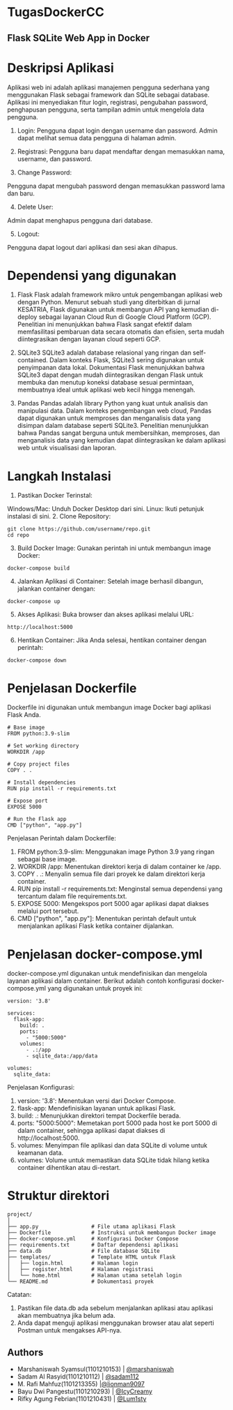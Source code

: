 # TugasDockerCC

## Flask SQLite Web App in Docker
# Deskripsi Aplikasi
Aplikasi web ini adalah aplikasi manajemen pengguna sederhana yang menggunakan Flask sebagai framework dan SQLite sebagai database. Aplikasi ini menyediakan fitur login, registrasi, pengubahan password, penghapusan pengguna, serta tampilan admin untuk mengelola data pengguna.


1. Login:
Pengguna dapat login dengan username dan password.
Admin dapat melihat semua data pengguna di halaman admin.

2. Registrasi:
Pengguna baru dapat mendaftar dengan memasukkan nama, username, dan password.

3. Change Password:

Pengguna dapat mengubah password dengan memasukkan password lama dan baru.

4. Delete User:

Admin dapat menghapus pengguna dari database.

5. Logout:

Pengguna dapat logout dari aplikasi dan sesi akan dihapus.

# Dependensi yang digunakan
1. Flask
Flask adalah framework mikro untuk pengembangan aplikasi web dengan Python. Menurut sebuah studi yang diterbitkan di jurnal KESATRIA, Flask digunakan untuk membangun API yang kemudian di-deploy sebagai layanan Cloud Run di Google Cloud Platform (GCP). Penelitian ini menunjukkan bahwa Flask sangat efektif dalam memfasilitasi pembaruan data secara otomatis dan efisien, serta mudah diintegrasikan dengan layanan cloud seperti GCP.

2. SQLite3
SQLite3 adalah database relasional yang ringan dan self-contained. Dalam konteks Flask, SQLite3 sering digunakan untuk penyimpanan data lokal. Dokumentasi Flask menunjukkan bahwa SQLite3 dapat dengan mudah diintegrasikan dengan Flask untuk membuka dan menutup koneksi database sesuai permintaan, membuatnya ideal untuk aplikasi web kecil hingga menengah.

3. Pandas
Pandas adalah library Python yang kuat untuk analisis dan manipulasi data. Dalam konteks pengembangan web cloud, Pandas dapat digunakan untuk memproses dan menganalisis data yang disimpan dalam database seperti SQLite3. Penelitian menunjukkan bahwa Pandas sangat berguna untuk membersihkan, memproses, dan menganalisis data yang kemudian dapat diintegrasikan ke dalam aplikasi web untuk visualisasi dan laporan.


# Langkah Instalasi
1. Pastikan Docker Terinstal:

Windows/Mac: Unduh Docker Desktop dari sini.
Linux: Ikuti petunjuk instalasi di sini.
2. Clone Repository:
```
git clone https://github.com/username/repo.git
cd repo
```
3. Build Docker Image: Gunakan perintah ini untuk membangun image Docker:
```
docker-compose build
```
4. Jalankan Aplikasi di Container: Setelah image berhasil dibangun, jalankan container dengan:
```
docker-compose up
```
5. Akses Aplikasi: Buka browser dan akses aplikasi melalui URL:
```
http://localhost:5000
```
6. Hentikan Container: Jika Anda selesai, hentikan container dengan perintah:
```
docker-compose down
```
# Penjelasan Dockerfile
Dockerfile ini digunakan untuk membangun image Docker bagi aplikasi Flask Anda.
```
# Base image
FROM python:3.9-slim

# Set working directory
WORKDIR /app

# Copy project files
COPY . .

# Install dependencies
RUN pip install -r requirements.txt

# Expose port
EXPOSE 5000

# Run the Flask app
CMD ["python", "app.py"]

```
Penjelasan Perintah dalam Dockerfile:

1. FROM python:3.9-slim: Menggunakan image Python 3.9 yang ringan sebagai base image.
2. WORKDIR /app: Menentukan direktori kerja di dalam container ke /app.
3. COPY . .: Menyalin semua file dari proyek ke dalam direktori kerja container.
4. RUN pip install -r requirements.txt: Menginstal semua dependensi yang tercantum dalam file requirements.txt.
5. EXPOSE 5000: Mengekspos port 5000 agar aplikasi dapat diakses melalui port tersebut.
6. CMD ["python", "app.py"]: Menentukan perintah default untuk menjalankan aplikasi Flask ketika container dijalankan.

# Penjelasan docker-compose.yml
docker-compose.yml digunakan untuk mendefinisikan dan mengelola layanan aplikasi dalam container. Berikut adalah contoh konfigurasi docker-compose.yml yang digunakan untuk proyek ini:
```
version: '3.8'

services:
  flask-app:
    build: .
    ports:
      - "5000:5000"
    volumes:
      - .:/app
      - sqlite_data:/app/data

volumes:
  sqlite_data:

```
Penjelasan Konfigurasi:
1. version: '3.8': Menentukan versi dari Docker Compose.
2. flask-app: Mendefinisikan layanan untuk aplikasi Flask.
3. build: .: Menunjukkan direktori tempat Dockerfile berada.
4. ports: "5000:5000": Memetakan port 5000 pada host ke port 5000 di dalam container, sehingga aplikasi dapat diakses di http://localhost:5000.
5. volumes: Menyimpan file aplikasi dan data SQLite di volume untuk keamanan data.
6. volumes: Volume untuk memastikan data SQLite tidak hilang ketika container dihentikan atau di-restart.

# Struktur direktori

```
project/
│
├── app.py                 # File utama aplikasi Flask
├── Dockerfile             # Instruksi untuk membangun Docker image
├── docker-compose.yml     # Konfigurasi Docker Compose
├── requirements.txt       # Daftar dependensi aplikasi
├── data.db                # File database SQLite
├── templates/             # Template HTML untuk Flask
│   ├── login.html         # Halaman login
│   ├── register.html      # Halaman registrasi
│   └── home.html          # Halaman utama setelah login
└── README.md              # Dokumentasi proyek

```

Catatan:
1. Pastikan file data.db ada sebelum menjalankan aplikasi atau aplikasi akan membuatnya jika belum ada.
2. Anda dapat menguji aplikasi menggunakan browser atau alat seperti Postman untuk mengakses API-nya.

## Authors

- Marshaniswah Syamsul(1101210153) | [@marshaniswah](https://www.github.com/marshaniswah)
- Sadam Al Rasyid(1101210112) | [@sadam112](https://github.com/Sadam1122)
- M. Rafi Mahfuz(1101213355) |[@lionman9097](https://github.com/lionman9097)
- Bayu Dwi Pangestu(1101210293) | [@IcyCreamy](https://github.com/IcyCreamy)
- Rifky Agung Febrian(1101210431) | [@Lum1sty](https://github.com/Lum1sty)

